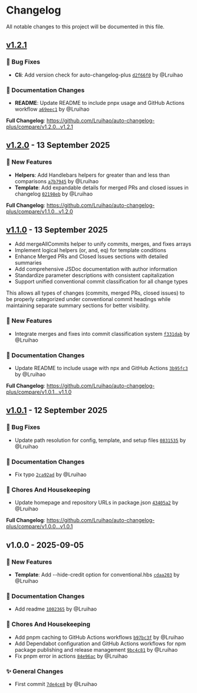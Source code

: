 # Changelog

All notable changes to this project will be documented in this file.

<!-- Generated by [`auto-changelog-plus`](https://github.com/Lruihao/auto-changelog-plus). -->

## [v1.2.1](https://github.com/Lruihao/auto-changelog-plus/compare/v1.2.0...v1.2.1 "2025-09-13")

### :bug: Bug Fixes

- **Cli**: Add version check for auto-changelog-plus [`d2f66f0`](https://github.com/Lruihao/auto-changelog-plus/commit/d2f66f0414cc5c0157aaf556e13f75ac1da9cee7) by @Lruihao

### :memo: Documentation Changes

- **README**: Update README to include pnpx usage and GitHub Actions workflow [`a69eec1`](https://github.com/Lruihao/auto-changelog-plus/commit/a69eec1abe1e0d267b1ee6455005149d00e9c19d) by @Lruihao

**Full Changelog**: https://github.com/Lruihao/auto-changelog-plus/compare/v1.2.0...v1.2.1

## [v1.2.0](https://github.com/Lruihao/auto-changelog-plus/compare/v1.1.0...v1.2.0 "2025-09-13") - 13 September 2025

### :tada: New Features

- **Helpers**: Add Handlebars helpers for greater than and less than comparisons [`a7b7945`](https://github.com/Lruihao/auto-changelog-plus/commit/a7b79452f3a29308545429d60ba1f309135b6e98) by @Lruihao
- **Template**: Add expandable details for merged PRs and closed issues in changelog [`02198eb`](https://github.com/Lruihao/auto-changelog-plus/commit/02198ebfcf45b776a0b04222dee11b53d04b7969) by @Lruihao

**Full Changelog**: https://github.com/Lruihao/auto-changelog-plus/compare/v1.1.0...v1.2.0

## [v1.1.0](https://github.com/Lruihao/auto-changelog-plus/compare/v1.0.1...v1.1.0 "2025-09-13") - 13 September 2025

- Add mergeAllCommits helper to unify commits, merges, and fixes arrays
- Implement logical helpers (or, and, eq) for template conditions
- Enhance Merged PRs and Closed Issues sections with detailed summaries
- Add comprehensive JSDoc documentation with author information
- Standardize parameter descriptions with consistent capitalization
- Support unified conventional commit classification for all change types

This allows all types of changes (commits, merged PRs, closed issues) to be
properly categorized under conventional commit headings while maintaining
separate summary sections for better visibility.

### :tada: New Features

- Integrate merges and fixes into commit classification system [`f331dab`](https://github.com/Lruihao/auto-changelog-plus/commit/f331dabf789d0f54544804b0e00604066b96b013) by @Lruihao

### :memo: Documentation Changes

- Update README to include usage with npx and GitHub Actions [`3b95fc3`](https://github.com/Lruihao/auto-changelog-plus/commit/3b95fc31ed19f7742fa0c50e232525357adbb7e3) by @Lruihao

**Full Changelog**: https://github.com/Lruihao/auto-changelog-plus/compare/v1.0.1...v1.1.0

## [v1.0.1](https://github.com/Lruihao/auto-changelog-plus/compare/v1.0.0...v1.0.1 "2025-09-12") - 12 September 2025

### :bug: Bug Fixes

- Update path resolution for config, template, and setup files [`0831535`](https://github.com/Lruihao/auto-changelog-plus/commit/0831535458b965fcec40dd0b75feec99a4d7bc5e) by @Lruihao

### :memo: Documentation Changes

- Fix typo [`2ca92ad`](https://github.com/Lruihao/auto-changelog-plus/commit/2ca92ad4807c3bb2c9d4f41e3dd55b5e2ec18896) by @Lruihao

### :wrench: Chores And Housekeeping

- Update homepage and repository URLs in package.json [`43405a2`](https://github.com/Lruihao/auto-changelog-plus/commit/43405a2dd74389146168b58e68436edb5ee04b87) by @Lruihao

**Full Changelog**: https://github.com/Lruihao/auto-changelog-plus/compare/v1.0.0...v1.0.1

## v1.0.0 - 2025-09-05

### :tada: New Features

- **Template**: Add --hide-credit option for conventional.hbs [`cdaa203`](https://github.com/Lruihao/auto-changelog-plus/commit/cdaa203b701e346a6d2206313e679a33539d5e61) by @Lruihao

### :memo: Documentation Changes

- Add readme [`1002365`](https://github.com/Lruihao/auto-changelog-plus/commit/1002365018852eb5fd5bf8a4a542eb3f8c579470) by @Lruihao

### :wrench: Chores And Housekeeping

- Add pnpm caching to GitHub Actions workflows [`b97bc3f`](https://github.com/Lruihao/auto-changelog-plus/commit/b97bc3f190ede6b80da635671140520e873c16c8) by @Lruihao
- Add Dependabot configuration and GitHub Actions workflows for npm package publishing and release management [`9bc4c81`](https://github.com/Lruihao/auto-changelog-plus/commit/9bc4c81f18f3b0ae2b3370242f3239849bd02ea7) by @Lruihao
- Fix pnpm error in actions [`84e96ac`](https://github.com/Lruihao/auto-changelog-plus/commit/84e96acd880926a953bd3a2dfdc9d29813970650) by @Lruihao

### :sparkles: General Changes

- First commit [`7de4ce8`](https://github.com/Lruihao/auto-changelog-plus/commit/7de4ce8374c4dc8b9c6894f0566b094cab2d68ff) by @Lruihao
